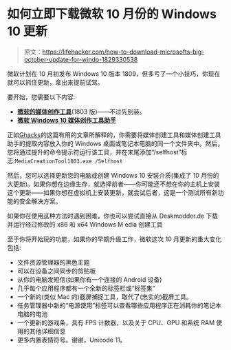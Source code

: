 # 如何立即下载微软 10 月份的 Windows 10 更新

> 原文：<https://lifehacker.com/how-to-download-microsofts-big-october-update-for-windo-1829330538>

微软计划在 10 月初发布 Windows 10 版本 1809，但多亏了一个小技巧，你现在就可以抓住更新，拿出来提前试驾。



要开始，您需要以下内容:

*   [**微软的媒体创作工具**](https://software-download.microsoft.com/download/pr/MediaCreationTool1803.exe)(1803 版)——不过先别装。
*   [**微软 Windows 10 媒体创作工具助手**](https://github.com/CHEF-KOCH/Microsoft-Windows-10-Media-Creation-Tool-Helper)

正如[Ghacks](https://www.ghacks.net/2018/09/26/how-to-download-windows-10-version-1809-right-now/)的这篇有用的文章所解释的，你需要将媒体创建工具和媒体创建工具助手的提取内容放入你的 Windows 桌面或笔记本电脑的同一个文件夹中。然后，您将通过提升的命令提示符运行该工具，并在末尾添加“/selfhost”标志:`MediaCreationTool1803.exe /Selfhost`

然后，您可以选择更新您的电脑或创建 Windows 10 安装介质(集成了 10 月份的大更新)。如果你想在边缘生存，就选择前者——你可能还不想在你的主机上安装这个更新——如果你想在虚拟机上安装更新，就尝试后者，这是一个测试所有新功能的安全解决方案。

如果你在使用这种方法时遇到困难，你也可以尝试直接从 Deskmodder.de 下载并运行经过修改的 x86 和 x64 Windows M edia 创建工具

至于你将开始玩的功能，如果你的早期升级工作，微软这次 10 月更新的重大变化包括:

*   文件资源管理器的黑色主题
*   可以在设备之间同步的剪贴板
*   从你的电脑发短信(如果你有一个连接的 Android 设备)
*   几乎每个应用程序都有一个全新的标签栏或“标签集”
*   一个新的(类似 Mac 的)截屏捕捉工具，取代了(忠实的)截屏工具。
*   任务管理器中新的“电源使用”标签可以查看哪些应用程序正在消耗你的笔记本电脑的电池
*   一个更新的游戏条，具有 FPS 计数器，以及关于 CPU、GPU 和系统 RAM 使用的其他详细信息
*   更多内置表情符号。谢谢，Unicode 11。